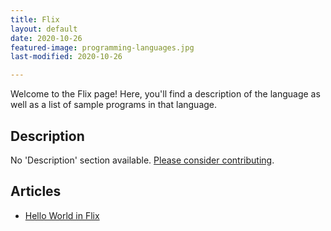 ```yaml
---
title: Flix
layout: default
date: 2020-10-26
featured-image: programming-languages.jpg
last-modified: 2020-10-26

---
```


Welcome to the Flix page! Here, you'll find a description of the language as well as a list of sample programs in that language.

## Description

No 'Description' section available. [Please consider contributing](https://github.com/TheRenegadeCoder/sample-programs-website).

## Articles

- [Hello World in Flix](https://rzuckerm.github.io/sample-programs-website-copy/projects/hello-world/flix)